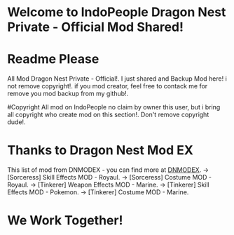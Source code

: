 # Welcome to IndoPeople Dragon Nest Private - Official Mod Shared!
# Readme Please
All Mod Dragon Nest Private - Official!.
I just shared and Backup Mod here! i not remove copyright!.
if you mod creator, feel free to contack me for remove you mod backup from my github!.


#Copyright
All mod on IndoPeople no claim by owner this user, but i bring all copyright who create mod on this section!.
Don't remove copyright dude!.

# Thanks to Dragon Nest Mod EX
This list of mod from DNMODEX - you can find more at [DNMODEX](http://bit.ly/2KDHbSG "DNMODEX Homepage").
-> [Sorceress] Skill Effects MOD - Royaul. 
-> [Sorceress] Costume MOD - Royaul.
-> [Tinkerer] Weapon Effects MOD - Marine.
-> [Tinkerer] Skill Effects MOD - Pokemon. 
-> [Tinkerer] Costume MOD - Marine. 

# We Work Together!
